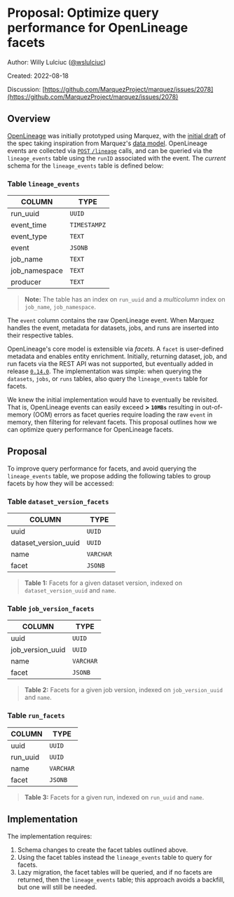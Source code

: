 # Proposal: Optimize query performance for OpenLineage facets

Author: Willy Lulciuc ([@wslulciuc](https://github.com/wslulciuc))

Created: 2022-08-18

Discussion: [https://github.com/MarquezProject/marquez/issues/2078](https://github.com/MarquezProject/marquez/issues/2078)

## Overview

[OpenLineage](https://openlineage.io) was initially prototyped using Marquez, with the [initial draft](https://github.com/OpenLineage/OpenLineage/blob/main/CHANGELOG.md#010---2021-08-12) of the spec taking inspiration from Marquez's [data model](https://lucid.app/lucidchart/f918ce01-9eb4-4900-b266-49935da271b8/view?page=8xAE.zxyknLQ#). OpenLineage events are collected via [`POST` `/lineage`](https://marquezproject.github.io/marquez/openapi.html#tag/Lineage) calls, and can be queried via the `lineage_events` table using the `runID` associated with the event. The _current_ schema for the `lineage_events` table is defined below:

### Table `lineage_events`

| **COLUMN**    | **TYPE**     |
|---------------|--------------|
| run_uuid      | `UUID`       |
| event_time    | `TIMESTAMPZ` |
| event_type    | `TEXT`       |
| event         | `JSONB`      |
| job_name      | `TEXT`       |
| job_namespace | `TEXT`       |
| producer      | `TEXT`       |

> **Note:** The table has an index on `run_uuid` and a _multicolumn_ index on `job_name`, `job_namespace`.

The `event` column contains the raw OpenLineage event. When Marquez handles the event, metadata for datasets, jobs, and runs are inserted into their respective tables.

OpenLineage's core model is extensible via _facets_. A `facet` is user-defined metadata and enables entity enrichment. Initially, returning dataset, job, and run facets via the REST API was not supported, but eventually added in release [`0.14.0`](https://github.com/MarquezProject/marquez/compare/0.13.1...0.14.0). The implementation was simple: when querying the `datasets`, `jobs`, or `runs` tables, also query the `lineage_events` table for facets.

We knew the initial implementation would have to eventually be revisited. That is, OpenLineage events can easily exceed **>** **`10MBs`** resulting in out-of-memory (OOM) errors as facet queries require loading the raw `event` in memory, then filtering for relevant facets. This proposal outlines how we can optimize query performance for OpenLineage facets.



## Proposal

To improve query performance for facets, and avoid querying the `lineage_events` table, we propose adding the following tables to group facets by how they will be accessed:

### Table `dataset_version_facets`

| **COLUMN**           | **TYPE**  |
|----------------------|-----------|
| uuid                 | `UUID`    |
| dataset_version_uuid | `UUID`    |
| name                 | `VARCHAR` |
| facet                | `JSONB`   |

> **Table 1:** Facets for a given dataset version, indexed on `dataset_version_uuid` and `name`.

### Table `job_version_facets`

| **COLUMN**       | **TYPE**  |
|------------------|-----------|
| uuid             | `UUID`    |
| job_version_uuid | `UUID`    |
| name             | `VARCHAR` |
| facet            | `JSONB`   |

> **Table 2:** Facets for a given job version, indexed on `job_version_uuid` and `name`.

### Table `run_facets`

| **COLUMN** | **TYPE**  |
|------------|-----------|
| uuid       | `UUID`    |
| run_uuid   | `UUID`    |
| name       | `VARCHAR` |
| facet      | `JSONB`   |

> **Table 3:** Facets for a given run, indexed on `run_uuid` and `name`.

## Implementation

The implementation requires:

1. Schema changes to create the facet tables outlined above.
2. Using the facet tables instead the `lineage_events` table to query for facets.
3. Lazy migration, the facet tables will be queried, and if no facets are returned, then the `lineage_events` table; this approach avoids a backfill, but one will still be needed.

